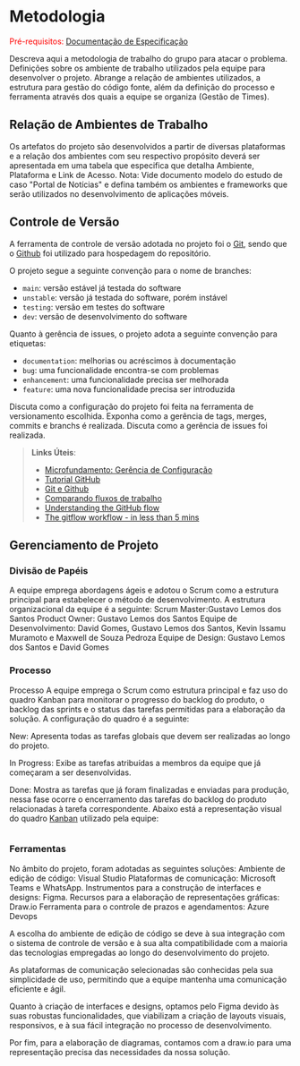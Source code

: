 
# Metodologia

<span style="color:red">Pré-requisitos: <a href="2-Especificação do Projeto.md"> Documentação de Especificação</a></span>

Descreva aqui a metodologia de trabalho do grupo para atacar o problema. Definições sobre os ambiente de trabalho utilizados pela  equipe para desenvolver o projeto. Abrange a relação de ambientes utilizados, a estrutura para gestão do código fonte, além da definição do processo e ferramenta através dos quais a equipe se organiza (Gestão de Times).

## Relação de Ambientes de Trabalho

Os artefatos do projeto são desenvolvidos a partir de diversas plataformas e a relação dos ambientes com seu respectivo propósito deverá ser apresentada em uma tabela que especifica que detalha Ambiente, Plataforma e Link de Acesso. 
Nota: Vide documento modelo do estudo de caso "Portal de Notícias" e defina também os ambientes e frameworks que serão utilizados no desenvolvimento de aplicações móveis.

## Controle de Versão

A ferramenta de controle de versão adotada no projeto foi o
[Git](https://git-scm.com/), sendo que o [Github](https://github.com)
foi utilizado para hospedagem do repositório.

O projeto segue a seguinte convenção para o nome de branches:

- `main`: versão estável já testada do software
- `unstable`: versão já testada do software, porém instável
- `testing`: versão em testes do software
- `dev`: versão de desenvolvimento do software

Quanto à gerência de issues, o projeto adota a seguinte convenção para
etiquetas:

- `documentation`: melhorias ou acréscimos à documentação
- `bug`: uma funcionalidade encontra-se com problemas
- `enhancement`: uma funcionalidade precisa ser melhorada
- `feature`: uma nova funcionalidade precisa ser introduzida

Discuta como a configuração do projeto foi feita na ferramenta de versionamento escolhida. Exponha como a gerência de tags, merges, commits e branchs é realizada. Discuta como a gerência de issues foi realizada.

> **Links Úteis**:
> - [Microfundamento: Gerência de Configuração](https://pucminas.instructure.com/courses/87878/)
> - [Tutorial GitHub](https://guides.github.com/activities/hello-world/)
> - [Git e Github](https://www.youtube.com/playlist?list=PLHz_AreHm4dm7ZULPAmadvNhH6vk9oNZA)
>  - [Comparando fluxos de trabalho](https://www.atlassian.com/br/git/tutorials/comparing-workflows)
> - [Understanding the GitHub flow](https://guides.github.com/introduction/flow/)
> - [The gitflow workflow - in less than 5 mins](https://www.youtube.com/watch?v=1SXpE08hvGs)

## Gerenciamento de Projeto

### Divisão de Papéis

A equipe emprega abordagens ágeis e adotou o Scrum como a estrutura principal para estabelecer o método de desenvolvimento. A estrutura organizacional da equipe é a seguinte:
Scrum Master:Gustavo Lemos dos Santos
Product Owner: Gustavo Lemos dos Santos
Equipe de Desenvolvimento: David Gomes, Gustavo Lemos dos Santos, Kevin Issamu Muramoto e Maxwell de Souza Pedroza
Equipe de Design: Gustavo Lemos dos Santos e David Gomes


### Processo

Processo
A equipe emprega o Scrum como estrutura principal e faz uso do quadro Kanban para monitorar o progresso do backlog do produto, o backlog das sprints e o status das tarefas permitidas para a elaboração da solução.
A configuração do quadro é a seguinte:

New: Apresenta todas as tarefas globais que devem ser realizadas ao longo do projeto.

In Progress: Exibe as tarefas atribuídas a membros da equipe que já começaram a ser desenvolvidas.

Done: Mostra as tarefas que já foram finalizadas e enviadas para produção, nessa fase ocorre o encerramento das tarefas do backlog do produto relacionadas à tarefa correspondente.
Abaixo está a representação visual do quadro <a href="https://dev.azure.com/1281703/Eixo%203%20-%20App%20Mobile/_boards/board/t/Eixo%203%20-%20App%20Mobile%20Team/Features">Kanban</a> utilizado pela equipe:

<img href="/doc/img/card.jpg">

 

### Ferramentas

No âmbito do projeto, foram adotadas as seguintes soluções:
Ambiente de edição de código: Visual Studio
Plataformas de comunicação: Microsoft Teams e WhatsApp.
Instrumentos para a construção de interfaces e designs: Figma.
Recursos para a elaboração de representações gráficas: Draw.io
Ferramenta para o controle de prazos e agendamentos: Azure Devops

A escolha do ambiente de edição de código se deve à sua integração com o sistema de controle de versão e à sua alta compatibilidade com a maioria das tecnologias empregadas ao longo do desenvolvimento do projeto.

As plataformas de comunicação selecionadas são conhecidas pela sua simplicidade de uso, permitindo que a equipe mantenha uma comunicação eficiente e ágil.

Quanto à criação de interfaces e designs, optamos pelo Figma devido às suas robustas funcionalidades, que viabilizam a criação de layouts visuais, responsivos, e à sua fácil integração no processo de desenvolvimento.

Por fim, para a elaboração de diagramas, contamos com a draw.io para uma representação precisa das necessidades da nossa solução.

